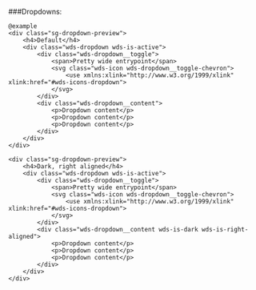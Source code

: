 ###Dropdowns:

	@example
	<div class="sg-dropdown-preview">
		<h4>Default</h4>
		<div class="wds-dropdown wds-is-active">
			<div class="wds-dropdown__toggle">
				<span>Pretty wide entrypoint</span>
				<svg class="wds-icon wds-dropdown__toggle-chevron">
					<use xmlns:xlink="http://www.w3.org/1999/xlink" xlink:href="#wds-icons-dropdown">
				</svg>
			</div>
			<div class="wds-dropdown__content">
				<p>Dropdown content</p>
				<p>Dropdown content</p>
				<p>Dropdown content</p>
			</div>
		</div>
	</div>

	<div class="sg-dropdown-preview">
		<h4>Dark, right aligned</h4>
		<div class="wds-dropdown wds-is-active">
			<div class="wds-dropdown__toggle">
				<span>Pretty wide entrypoint</span>
				<svg class="wds-icon wds-dropdown__toggle-chevron">
					<use xmlns:xlink="http://www.w3.org/1999/xlink" xlink:href="#wds-icons-dropdown">
				</svg>
			</div>
			<div class="wds-dropdown__content wds-is-dark wds-is-right-aligned">
				<p>Dropdown content</p>
				<p>Dropdown content</p>
				<p>Dropdown content</p>
			</div>
		</div>
	</div>

